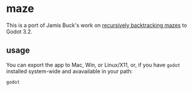# maze

This is a port of Jamis Buck's work on [recursively backtracking mazes](https://weblog.jamisbuck.org/2010/12/27/maze-generation-recursive-backtracking) to Godot 3.2.

## usage

You can export the app to Mac, Win, or Linux/X11, or, if you have `godot` installed system-wide and avavailable in your path:

```sh
godot
```
